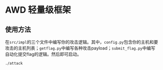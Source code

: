 # AWD 轻量级框架

## 使用方法

在`src/impl`的三个文件中编写你的攻击逻辑。其中，`config.py`包含你的主机和要攻击的主机列表；`getflag.py`中编写各种攻击payload；`submit_flag.py`中编写自动化提交flag的逻辑。然后即可启动。

```
./attack
```